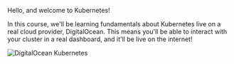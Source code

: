 Hello, and welcome to Kubernetes!

In this course, we'll be learning fundamentals about Kubernetes live on a
real cloud provider, DigitalOcean. This means you'll be able to interact
with your cluster in a real dashboard, and it'll be live on the internet!

![DigitalOcean Kubernetes](/do-product-docs/scenarios/doks/assets/doks.png)
